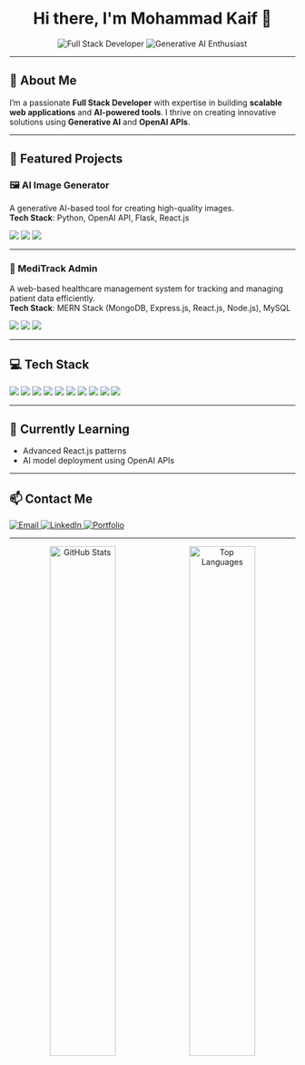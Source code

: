 <h1 align="center">Hi there, I'm Mohammad Kaif 👋</h1>

<p align="center">
  <img src="https://img.shields.io/badge/Full%20Stack%20Developer-MERN%20Stack-blue?style=for-the-badge" alt="Full Stack Developer">
  <img src="https://img.shields.io/badge/Generative%20AI-Enthusiast-orange?style=for-the-badge" alt="Generative AI Enthusiast">
</p>

---

## 🚀 About Me  
I’m a passionate **Full Stack Developer** with expertise in building **scalable web applications** and **AI-powered tools**. I thrive on creating innovative solutions using **Generative AI** and **OpenAI APIs**.

---

## 💼 Featured Projects  

### 🖼️ AI Image Generator  
A generative AI-based tool for creating high-quality images.  
**Tech Stack**: Python, OpenAI API, Flask, React.js  
<div align="left">
  <img src="https://img.shields.io/badge/Frontend-React.js-blue?style=flat-square&logo=react">
  <img src="https://img.shields.io/badge/Backend-Flask-lightgrey?style=flat-square&logo=flask">
  <img src="https://img.shields.io/badge/AI-Generative-red?style=flat-square&logo=openai">
</div>

---

### 🏥 MediTrack Admin  
A web-based healthcare management system for tracking and managing patient data efficiently.  
**Tech Stack**: MERN Stack (MongoDB, Express.js, React.js, Node.js), MySQL  
<div align="left">
  <img src="https://img.shields.io/badge/Frontend-React.js-blue?style=flat-square&logo=react">
  <img src="https://img.shields.io/badge/Backend-Express.js-lightgreen?style=flat-square&logo=express">
  <img src="https://img.shields.io/badge/Database-MySQL-brightgreen?style=flat-square&logo=mysql">
</div>

---

## 💻 Tech Stack
<div align="left">
  <img src="https://img.shields.io/badge/Java-Backend-orange?style=flat-square&logo=java">
  <img src="https://img.shields.io/badge/HTML5-Frontend-red?style=flat-square&logo=html5">
  <img src="https://img.shields.io/badge/CSS3-Frontend-blue?style=flat-square&logo=css3">
  <img src="https://img.shields.io/badge/Tailwind%20CSS-Styling-blueviolet?style=flat-square&logo=tailwindcss">
  <img src="https://img.shields.io/badge/Node.js-Backend-green?style=flat-square&logo=node.js">
  <img src="https://img.shields.io/badge/Express.js-Backend-lightgreen?style=flat-square&logo=express">
  <img src="https://img.shields.io/badge/MongoDB-Database-brightgreen?style=flat-square&logo=mongodb">
  <img src="https://img.shields.io/badge/MySQL-Database-blue?style=flat-square&logo=mysql">
  <img src="https://img.shields.io/badge/NPM-Tool-red?style=flat-square&logo=npm">
  <img src="https://img.shields.io/badge/OpenAI-Generative%20AI-black?style=flat-square&logo=openai">
</div>

---

## 🌱 Currently Learning  
- Advanced React.js patterns  
- AI model deployment using OpenAI APIs

---

## 📫 Contact Me  
<div align="left">
  <a href="mailto:mohd.k.sayyed@gmail.com">
    <img src="https://img.shields.io/badge/Email-D14836?style=for-the-badge&logo=gmail&logoColor=white" alt="Email">
  </a>
  <a href="https://www.linkedin.com/in/mohammad-kaif-sayyed-1b6aba219">
    <img src="https://img.shields.io/badge/LinkedIn-0077B5?style=for-the-badge&logo=linkedin&logoColor=white" alt="LinkedIn">
  </a>
  <a href="https://mohammadkaif-sayyed.netlify.app/">
    <img src="https://img.shields.io/badge/Portfolio-000?style=for-the-badge&logo=github&logoColor=white" alt="Portfolio">
  </a>
</div>

---

<p align="center">
  <img src="https://github-readme-stats.vercel.app/api?username=mohammadkaif-sayyed&show_icons=true&theme=radical" alt="GitHub Stats" width="48%">
  <img src="https://github-readme-stats.vercel.app/api/top-langs/?username=mohammadkaif-sayyed&layout=compact&theme=radical" alt="Top Languages" width="48%">
</p>
